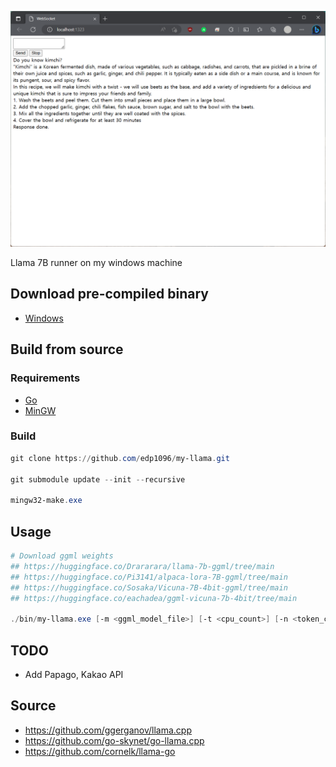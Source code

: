 ![image description](doc/screenshot.png)

Llama 7B runner on my windows machine


## Download pre-compiled binary
* [Windows](https://github.com/edp1096/my-llama/releases/download/v0.0.2/my-llama.exe)


## Build from source

### Requirements
* [Go](https://golang.org/dl)
* [MinGW](https://github.com/brechtsanders/winlibs_mingw)

### Build
```powershell
git clone https://github.com/edp1096/my-llama.git

git submodule update --init --recursive

mingw32-make.exe
```


## Usage
```powershell
# Download ggml weights
## https://huggingface.co/Drararara/llama-7b-ggml/tree/main
## https://huggingface.co/Pi3141/alpaca-lora-7B-ggml/tree/main
## https://huggingface.co/Sosaka/Vicuna-7B-4bit-ggml/tree/main
## https://huggingface.co/eachadea/ggml-vicuna-7b-4bit/tree/main

./bin/my-llama.exe [-m <ggml_model_file>] [-t <cpu_count>] [-n <token_count>]
```


## TODO
* Add Papago, Kakao API


## Source
* https://github.com/ggerganov/llama.cpp
* https://github.com/go-skynet/go-llama.cpp
* https://github.com/cornelk/llama-go
